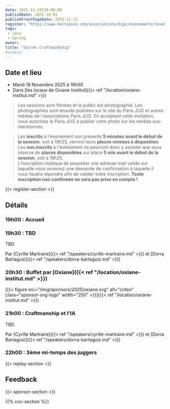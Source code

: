 ```yaml
---
date: 2025-11-18T19:00:00
publishDate: 2025-10-01
publishFrontPageDate: 2025-11-11
register: "https://www.helloasso.com/associations/bjpc/evenements/novembre-2025-18"
tags:
 - java
 - spring
owner: 
title: "Soirée Craftmandship"
#videos:
---
```


## Date et lieu

* Mardi 18 Novembre 2025 à 19h00
* Dans [les locaux de Oxiane Institut]({{< ref "/location/oxiane-institut.md" >}})

> Les sessions sont filmées et le public est photographié.
Les photographies sont ensuite publiées sur le site du Paris JUG et autres médias de l'associations Paris JUG.
En acceptant cette invitation, vous autorisez le Paris JUG à publier votre photo sur les médias sus-mentionnés.

> Les **inscrits** à l'évènement non présents **5 minutes avant le début de la session**, soit à 19h25, verront leurs **places remises à disposition**.  
Les **non inscrits** à l'évènement ne pourront donc y assister que sous réserve de **places disponibles** sur place **5 min avant le début de la session**, soit à 19h25.  
L’inscription implique de posséder une adresse mail valide sur laquelle vous recevrez une demande de confirmation à laquelle il vous faudra répondre afin de valider votre inscription.
**Toute inscription non confirmée ne sera pas prise en compte !**

{{< register-section >}}

## Détails

### 19h00 : Accueil

### 19h30 : TBD

TBD

Par [Cyrille Martraire]({{< ref "/speakers/cyrille-martraire.md" >}}) et [Dorra Bartaguiz]({{< ref "/speakers/dorra-bartaguiz.md" >}})

### 20h30 : Buffet par [Oxiane]({{< ref "/location/oxiane-institut.md" >}})

[{{< figure src="/img/sponsors/2025/oxiane.svg" alt="criteo" class="sponsor-svg-logo" width="250" >}}]({{< ref "/location/oxiane-institut.md" >}}) 

### 21h00 : Craftmanship et l'IA

TBD

Par [Cyrille Martraire]({{< ref "/speakers/cyrille-martraire.md" >}}) et [Dorra Bartaguiz]({{< ref "/speakers/dorra-bartaguiz.md" >}})

### 22h00 : 3ème mi-temps des juggers

{{< replay-section >}}

## Feedback

{{< sponsor-section >}}

{{% coc-section %}}
